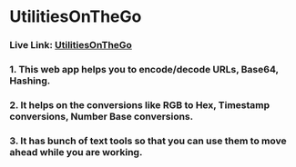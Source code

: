 # UtilitiesOnTheGo
### Live Link: [UtilitiesOnTheGo](https://utilitiesonthego.netlify.app/index.html)
### 1. This web app helps you to encode/decode URLs, Base64, Hashing.
### 2. It helps on the conversions like RGB to Hex, Timestamp conversions, Number Base conversions. 
### 3. It has bunch of text tools so that you can use them to move ahead while you are working.

